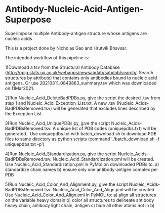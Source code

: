 # Antibody-Nucleic-Acid-Antigen-Superpose

Superimpose multiple Antibody-antigen structure whose antigens are nucleic acids

This is a project done by Nicholas Gao and Hrutvik Bhavsar.

The intended workflow of this pipeline is:

   1)Download a tsv from the Structural Antibody Database (http://opig.stats.ox.ac.uk/webapps/newsabdab/sabdab/search/, Search structures by attribute) that contains only antibodies bound to nucleic acid antigens. Or use 20210311_0849863_summary.tsv which was downloaded on 11Mar2021.
   
   2)Run Nucleic_Acid_DeleteBadPDBs.py, give the script the desired .tsv from step 1 and Nucleic_Acid_Exception_List.txt. A new .tsv (Nucleic_Acids-BadPDBsRemoved.tsv) will be generated that excludes lines described by the Exception List.
   
   3)Run Nucleic_Acid_UniquePDBs.py, give the script Nucleic_Acids-BadPDBsRemoved.tsv. A unique list of PDB codes (uniquepdbs.txt) will be generated.. Use uniquepdbs.txt with batch_download.sh to download PDB files to same directory as python scripts (command './batch_download.sh -f uniquepdbs.txt -p')
   
   4)Run Nucleic_Acid_Standardization.py, give the script Nucleic_Acids-BadPDBsRemoved.tsv. Nucleic_Acid_Standardization.pml will be created. Use Nucleic_Acid_Standardization.pml in PyMol on downloaded PDBs to: a) standardize chain names b) ensure only one antibody-antigen complex per PDB
   
   5)Run Nucleic_Acid_Color_And_Alignment.py, give the script Nucleic_Acids-BadPDBsRemoved.tsv. Nucleic_Acid_Color_And_Align.pml will be created. Use Nucleic_Acid_Color_And_Align.pml in PyMOL to: a) align all structures on the variable heavy domain b) color all structures to delineate antibody heavy chain, antibody light chain, antigen c) hide all other atoms not in b)
